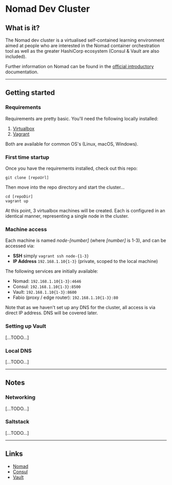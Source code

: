 # Nomad Dev Cluster

## What is it?

The Nomad dev cluster is a virtualised self-contained learning environment aimed at people who are interested in the Nomad container orchestration tool as well as the greater HashiCorp ecosystem (Consul & Vault are also included).

Further information on Nomad can be found in the [official introductory](https://www.nomadproject.io/intro/index.html) documentation.

* * *

## Getting started

### Requirements

Requirements are pretty basic. You'll need the following locally installed:

1) [Virtualbox](https://www.virtualbox.org/)
2) [Vagrant](https://www.vagrantup.com/)

Both are available for common OS's (Linux, macOS, Windows).

### First time startup

Once you have the requirements installed, check out this repo:

```
git clone [repoUrl]
```

Then move into the repo directory and start the cluster...

```
cd [repoDir]
vagrant up
```

At this point, 3 virtualbox machines will be created. Each is configured in an identical manner, representing a single node in the cluster. 

### Machine access

Each machine is named _node-[number]_ (where _[number]_ is 1-3), and can be accessed via:

- __SSH__ simply `vagrant ssh node-{1-3}`
- __IP Address__ `192.168.1.10{1-3}` (private, scoped to the local machine)

The following services are initially available:

- Nomad: `192.168.1.10{1-3}:4646`
- Consul: `192.168.1.10{1-3}:8500`
- Vault: `192.168.1.10{1-3}:8600`
- Fabio (proxy / edge router): `192.168.1.10{1-3}:80`

Note that as we haven't set up any DNS for the cluster, all access is via direct IP address. DNS will be covered later.

### Setting up Vault

[...TODO...]

### Local DNS

[...TODO...]

* * *

## Notes

### Networking

[...TODO...]

### Saltstack

[...TODO...]

* * *

## Links

- [Nomad](https://www.nomadproject.io/)
- [Consul](https://www.consul.io/)
- [Vault](https://www.vaultproject.io/)